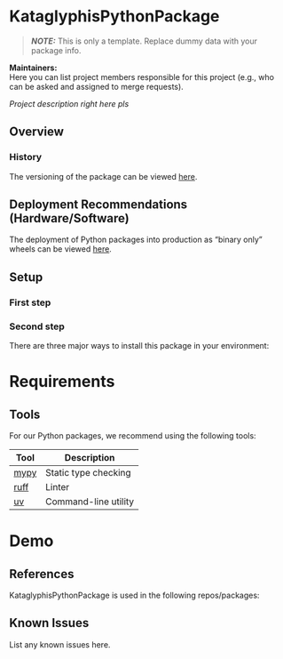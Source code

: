 # KataglyphisPythonPackage

> **_NOTE:_** This is only a template. Replace dummy data with your package info.

**Maintainers:**  
Here you can list project members responsible for this project (e.g., who can be asked and assigned to merge requests).

*Project description right here pls*

## Overview

### History
The versioning of the package can be viewed [here](CHANGELOG.md).

## Deployment Recommendations (Hardware/Software)
The deployment of Python packages into production as “binary only” wheels can be viewed [here](https://gitlab.cc-asp.fraunhofer.de/AIMV/research_teams/activity_and_scene_analysis/packages).

## Setup

### First step

### Second step

There are three major ways to install this package in your environment:

# Requirements

## Tools
For our Python packages, we recommend using the following tools:

| Tool | Description |
|-----|-------------|
| [mypy](https://github.com/python/mypy) | Static type checking |
| [ruff](https://github.com/astral-sh/ruff) | Linter |
| [uv](https://github.com/astral-sh/uv) | Command-line utility |

# Demo

## References
KataglyphisPythonPackage is used in the following repos/packages:

## Known Issues
List any known issues here.